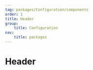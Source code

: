 ```yaml
---
tag: packages/Configuration/components
order: 1
title: Header
group:
    title: Configuration
nav:
    title: packages
---
```


# Header
